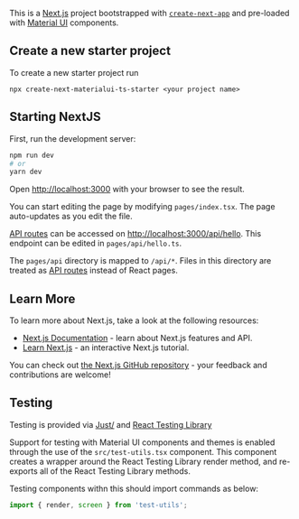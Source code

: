 This is a [Next.js](https://nextjs.org/) project bootstrapped with [`create-next-app`](https://github.com/vercel/next.js/tree/canary/packages/create-next-app) and pre-loaded with [Material UI](https://mui.com/) components.

## Create a new starter project 

To create a new starter project run

`npx create-next-materialui-ts-starter <your project name>`

## Starting NextJS

First, run the development server:

```bash
npm run dev
# or
yarn dev
```

Open [http://localhost:3000](http://localhost:3000) with your browser to see the result.

You can start editing the page by modifying `pages/index.tsx`. The page auto-updates as you edit the file.

[API routes](https://nextjs.org/docs/api-routes/introduction) can be accessed on [http://localhost:3000/api/hello](http://localhost:3000/api/hello). This endpoint can be edited in `pages/api/hello.ts`.

The `pages/api` directory is mapped to `/api/*`. Files in this directory are treated as [API routes](https://nextjs.org/docs/api-routes/introduction) instead of React pages.

## Learn More

To learn more about Next.js, take a look at the following resources:

- [Next.js Documentation](https://nextjs.org/docs) - learn about Next.js features and API.
- [Learn Next.js](https://nextjs.org/learn) - an interactive Next.js tutorial.

You can check out [the Next.js GitHub repository](https://github.com/vercel/next.js/) - your feedback and contributions are welcome!

## Testing

Testing is provided via [Just/](https://jestjs.io/) and [React Testing Library](https://testing-library.com/docs/react-testing-library)

Support for testing with Material UI components and themes is enabled through the use of the `src/test-utils.tsx` component.  This component creates a wrapper around the React Testing Library render method, and re-exports all of the React Testing Library methods.

Testing components withn this should import commands as below:

```js
import { render, screen } from 'test-utils';
```

